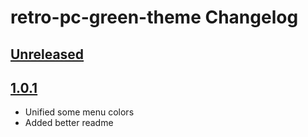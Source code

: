 <!-- Keep a Changelog guide -> https://keepachangelog.com -->

# retro-pc-green-theme Changelog

## [Unreleased]

## [1.0.1]
- Unified some menu colors
- Added better readme

[Unreleased]: https://github.com/pmkyl/retro-pc-green-theme/compare/v1.0.1...HEAD
[1.0.1]: https://github.com/pmkyl/retro-pc-green-theme/commits/v1.0.1
